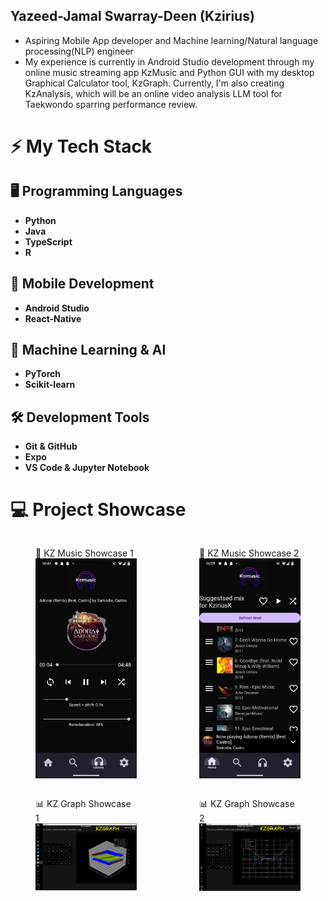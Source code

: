 ## Yazeed-Jamal Swarray-Deen (Kzirius) 

<!--
**YazKzirius/YazKzirius** is a ✨ _special_ ✨ repository because its `README.md` (this file) appears on your GitHub profile.

Here are some ideas to get you started:

- 🔭 I’m currently working on ..
- 🌱 I’m currently learning ...
- 👯 I’m looking to collaborate on ...
- 🤔 I’m looking for help with ...
- 💬 Ask me about ...
- 📫 How to reach me: ...
- 😄 Pronouns: ...
- ⚡ Fun fact: ...
-->
- Aspiring Mobile App developer and Machine learning/Natural language processing(NLP) engineer
- My experience is currently in Android Studio development through my online music streaming app KzMusic and Python GUI with my desktop Graphical Calculator tool, KzGraph. Currently, I'm also creating KzAnalysis, which will be an online video analysis LLM tool for Taekwondo sparring performance review.
# ⚡ My Tech Stack

## 🖥️ Programming Languages
- **Python**
- **Java**
- **TypeScript**
- **R**

## 📱 Mobile Development
- **Android Studio**
- **React-Native**

## 🤖 Machine Learning & AI
- **PyTorch** 
- **Scikit-learn**

## 🛠️ Development Tools
- **Git & GitHub**
- **Expo**
- **VS Code & Jupyter Notebook**

# 💻 Project Showcase
<div style="display: flex; gap: 20px;">
  <figure>
    <figcaption>🎵 KZ Music Showcase 1</figcaption>
    <img src="https://github.com/YazKzirius/YazKzirius/blob/main/kzmusic_showcase.jpg" width="300">
  </figure>

  <figure>
    <figcaption>🎵 KZ Music Showcase 2</figcaption>
    <img src="https://github.com/YazKzirius/YazKzirius/blob/main/kzmusic_showcase2.jpg" width="300">
  </figure>
</div>

<div style="display: flex; gap: 20px;">
  <figure>
    <figcaption>📊 KZ Graph Showcase 1</figcaption>
    <img src="https://github.com/YazKzirius/YazKzirius/blob/main/Kzgraph_showcase.jpg" width="300">
  </figure>

  <figure>
    <figcaption>📊 KZ Graph Showcase 2</figcaption>
    <img src="https://github.com/YazKzirius/YazKzirius/blob/main/Kzgraph_showcase2.jpg" width="300">
  </figure>
</div>


